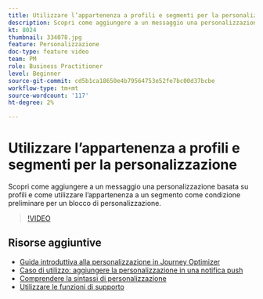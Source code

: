 ```yaml
---
title: Utilizzare l’appartenenza a profili e segmenti per la personalizzazione
description: Scopri come aggiungere a un messaggio una personalizzazione basata su profili e come utilizzare l’appartenenza a un segmento come condizione preliminare per un blocco di personalizzazione.
kt: 8024
thumbnail: 334078.jpg
feature: Personalizzazione
doc-type: feature video
team: PM
role: Business Practitioner
level: Beginner
source-git-commit: cd5b1ca18650e4b79564753e52fe7bc00d37bcbe
workflow-type: tm+mt
source-wordcount: '117'
ht-degree: 2%

---
```



# Utilizzare l’appartenenza a profili e segmenti per la personalizzazione

Scopri come aggiungere a un messaggio una personalizzazione basata su profili e come utilizzare l’appartenenza a un segmento come condizione preliminare per un blocco di personalizzazione.

>[!VIDEO](https://video.tv.adobe.com/v/334078?quality=12)

## Risorse aggiuntive

* [Guida introduttiva alla personalizzazione in Journey Optimizer](https://experienceleague.adobe.com/docs/journey-optimizer/using/create-messages/personalization/personalize.html)
* [Caso di utilizzo: aggiungere la personalizzazione in una notifica push](https://experienceleague.corp.adobe.com/docs/journey-optimizer/using/create-messages/personalization/personalization-use-case.html)
* [Comprendere la sintassi di personalizzazione](https://experienceleague.adobe.com/docs/journey-optimizer/using/create-messages/personalization/personalization-syntax.html)
* [Utilizzare le funzioni di supporto](https://experienceleague-review.corp.adobe.com/docs/journey-optimizer/using/create-messages/personalization/functions/functions.html)
